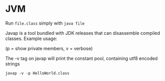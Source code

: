 # JVM 
Run `file.class` simply with `java file`

Javap is a tool bundled with JDK releases that can disassemble compiled classes. Example usage:

(p = show private members, v = verbose)

The -v tag on javap will print the constant pool, containing utf8 encoded strings

`javap -v -p HelloWorld.class`